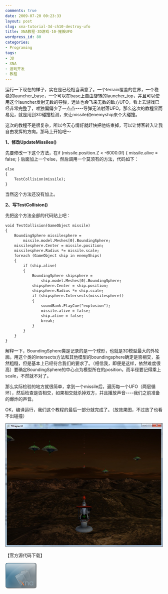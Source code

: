 ```yaml
---
comments: true
date: 2009-07-20 00:23:33
layout: post
slug: xna-tutorial-3d-ch10-destroy-ufo
title: XNA教程-3D游戏-10-摧毁UFO
wordpress_id: 80
categories:
- Programing
tags:
- 3D
- XNA
- 游戏开发
- 教程
---
```





运行一下现在的样子，实在是已经相当满意了。一个terrain覆盖的世界，一个稳稳的launcher_base，一个可以在base上自由旋转的launcher_top，并且可以使用这个launcher发射无数的导弹，远处也会飞来无数的敌方UFO，看上去游戏已经非常完整了，唯独偏偏少了一点点----导弹无法射落UFO。那么这次的教程显而易见，就是用到3D碰撞检测，来让missile和enemyship来个大碰撞。




这次的教程不是很复杂，所以今天心情好就赶快把他结束掉，可以让博客转入让我自由发挥的方向。那马上开始吧～




**1、修改UpdateMissiles()**




先要修改一下这个方法，在if (missile.position.Z < -6000.0f) { missile.alive = false; } 后面加上一个else，然后调用一个莫须有的方法，代码如下：




    else
    {
        TestCollision(missile);
    }





当然这个方法还没有加上。




**2、写TestCollision()**




先把这个方法全部的代码贴上吧：




    void TestCollision(GameObject missile)
    {
        BoundingSphere missilesphere =
            missile.model.Meshes[0].BoundingSphere;
        missilesphere.Center = missile.position;
        missilesphere.Radius *= missile.scale;
        foreach (GameObject ship in enemyShips)
        {
            if (ship.alive)
            {
                BoundingSphere shipsphere =
                    ship.model.Meshes[0].BoundingSphere;
                shipsphere.Center = ship.position;
                shipsphere.Radius *= ship.scale;
                if (shipsphere.Intersects(missilesphere))
                {
                    soundBank.PlayCue("explosion");
                    missile.alive = false;
                    ship.alive = false;
                    break;
                }
            }
        }
    }





解释一下，BoundingSphere类是记录的是一个球形，也就是3D模型最大的外轮廓。用这个类的intersects方法和其他模型的boundingsphere确定是否相交，虽然粗糙，但是基本上已经符合我们的要求了。（相信我，即便是这样，依然难度很高）要确定BoundingSphere的中心点为模型所在的position，而半径要记得乘上scale，不然就不对了。




那么实际检验的地方就很简单，拿到一个missile后，遍历每一个UFO（两层循环），然后检查是否相交，如果相交就杀掉双方，并且播放声音----我们之前准备的爆炸的声音。




OK，编译运行，我们这个教程的最后一部分就完成了。（放效果图，不过放了也看不出碰撞）




[![](/images/uploads/zb/2009-07-20_Runtime.jpg)](/images/uploads/zb/2009-07-20_Runtime.jpg)




【官方源代码下载】




[![](/images/uploads/zb/2009-06-12_download_XNA.png)](http://creators.xna.com/downloads/?id=165)
